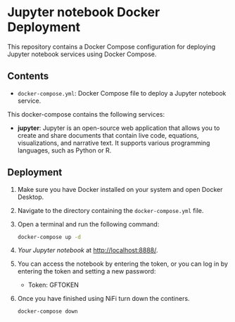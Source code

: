 # Jupyter notebook Docker Deployment

This repository contains a Docker Compose configuration for deploying Jupyter notebook services using Docker Compose.

## Contents

- `docker-compose.yml`: Docker Compose file to deploy a Jupyter notebook service.

This docker-compose contains the following services:

- **jupyter**: Jupyter is an open-source web application that allows you to create and share documents that contain live code, equations, visualizations, and narrative text. It supports various programming languages, such as Python or R. 

## Deployment

1. Make sure you have Docker installed on your system and open Docker Desktop.

2. Navigate to the directory containing the `docker-compose.yml` file.

3. Open a terminal and run the following command:
   ```bash
   docker-compose up -d
   ```

4. *Your Jupyter notebook* at [http://localhost:8888/](http://localhost:8888/).

5. You can access the notebook by entering the token, or you can log in by entering the token and setting a new password:
    * Token: GFTOKEN

6. Once you have finished using NiFi turn down the continers.
    ```bash
    docker-compose down
    ```